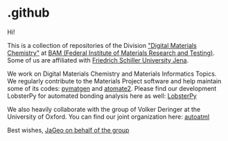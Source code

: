 # .github
Hi!

This is a collection of repositories of the Division ["Digital Materials Chemistry"](https://www.bam.de/Navigation/EN/About-us/Organisation/President/Department-6/Division-66/division66.html) at [BAM (Federal Institute of Materials Research and Testing)](https://www.bam.de/Navigation/EN/Home/home.html). Some of us are affiliated with [Friedrich Schiller University Jena](https://www.physik.uni-jena.de/en/19855/institute-of-condensed-matter-theory-and-optics).

We work on Digital Materials Chemistry and Materials Informatics Topics. We regularly contribute to the Materials Project software and help maintain some of its codes: [pymatgen](https://github.com/materialsproject/pymatgen) and [atomate2](https://github.com/materialsproject/atomate2). Please find our development LobsterPy for automated bonding analysis here as well: [LobsterPy](https://github.com/jageo/lobsterpy)

We also heavily collaborate with the group of Volker Deringer at the University of Oxford. You can find our joint organization here: [autoatml](https://github.com/autoatml/)


Best wishes, 
[JaGeo on behalf of the group](https://github.com/JaGeo)


